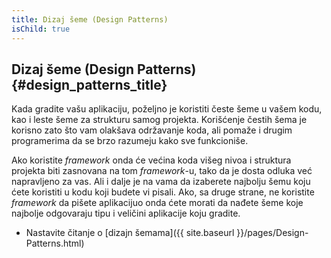 ```yaml
---
title: Dizaj šeme (Design Patterns)
isChild: true
---
```


## Dizaj šeme (Design Patterns) {#design_patterns_title}

Kada gradite vašu aplikaciju, poželjno je koristiti česte šeme u vašem kodu, kao i leste šeme za strukturu samog projekta. Korišćenje čestih šema je korisno zato što vam olakšava održavanje koda, ali pomaže i drugim programerima da se brzo razumeju kako sve funkcioniše.

Ako koristite _framework_ onda će većina koda višeg nivoa i struktura projekta biti zasnovana na tom _framework_-u, tako da je dosta odluka već napravljeno za vas. Ali i dalje je na vama da izaberete najbolju šemu koju ćete koristiti u kodu koji budete vi pisali. Ako, sa druge strane, ne koristite _framework_ da pišete aplikacijuo onda ćete morati da nađete šeme koje najbolje odgovaraju tipu i veličini aplikacije koju gradite.

* Nastavite čitanje o [dizajn šemama]({{ site.baseurl }}/pages/Design-Patterns.html)

